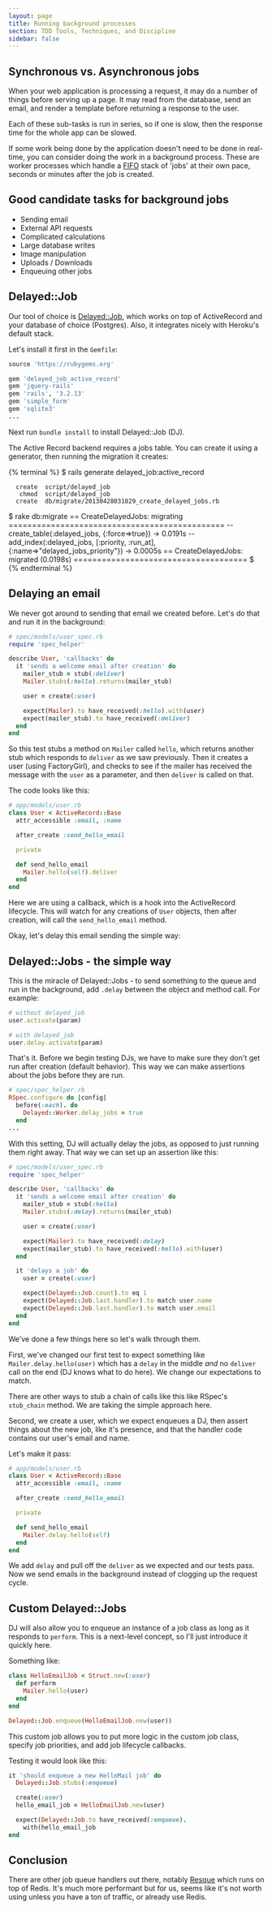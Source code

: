 ```yaml
---
layout: page
title: Running background processes
section: TDD Tools, Techniques, and Discipline
sidebar: false
---
```


## Synchronous vs. Asynchronous jobs

When your web application is processing a request, it may do a number of things
before serving up a page. It may read from the database, send an email, and
render a template before returning a response to the user.

Each of these sub-tasks is run in series, so if one is slow, then the response
time for the whole app can be slowed.

If some work being done by the application doesn't need to be done in real-time,
you can consider doing the work in a background process. These are worker
processes which handle a [FIFO][1] stack of 'jobs' at their own pace, seconds or
minutes after the job is created.

## Good candidate tasks for background jobs

* Sending email
* External API requests
* Complicated calculations
* Large database writes
* Image manipulation
* Uploads / Downloads
* Enqueuing other jobs

## Delayed::Job

Our tool of choice is [Delayed::Job][2], which works on top of ActiveRecord and
your database of choice (Postgres). Also, it integrates nicely with Heroku's default
stack.

Let's install it first in the `Gemfile`:

```ruby
source 'https://rubygems.org'

gem 'delayed_job_active_record'
gem 'jquery-rails'
gem 'rails', '3.2.13'
gem 'simple_form'
gem 'sqlite3'
...
```

Next run `bundle install` to install Delayed::Job (DJ).

The Active Record backend requires a jobs table. You can create it using a
generator, then running the migration it creates:

{% terminal %}
$ rails generate delayed_job:active_record

      create  script/delayed_job
       chmod  script/delayed_job
      create  db/migrate/20130428031829_create_delayed_jobs.rb

$ rake db:migrate
==  CreateDelayedJobs: migrating ==============================================
-- create_table(:delayed_jobs, {:force=>true})
   -> 0.0191s
-- add_index(:delayed_jobs, [:priority, :run_at],
{:name=>"delayed_jobs_priority"})
   -> 0.0005s
==  CreateDelayedJobs: migrated (0.0198s) =====================================
$
{% endterminal %}

## Delaying an email

We never got around to sending that email we created before. Let's do that and
run it in the background:

```ruby
# spec/models/user_spec.rb
require 'spec_helper'

describe User, 'callbacks' do
  it 'sends a welcome email after creation' do
    mailer_stub = stub(:deliver)
    Mailer.stubs(:hello).returns(mailer_stub)

    user = create(:user)

    expect(Mailer).to have_received(:hello).with(user)
    expect(mailer_stub).to have_received(:deliver)
  end
end
```
So this test stubs a method on `Mailer` called `hello`, which returns another
stub which responds to `deliver` as we saw previously. Then it creates a user
(using FactoryGirl), and checks to see if the mailer has received the message
with the `user` as a parameter, and then `deliver` is called on that.

The code looks like this:
```ruby
# app/models/user.rb
class User < ActiveRecord::Base
  attr_accessible :email, :name

  after_create :send_hello_email

  private

  def send_hello_email
    Mailer.hello(self).deliver
  end
end
```

Here we are using a callback, which is a hook into the ActiveRecord lifecycle.
This will watch for any creations of `User` objects, then after creation, will
call the `send_hello_email` method.

Okay, let's delay this email sending the simple way:

## Delayed::Jobs - the simple way

This is the miracle of Delayed::Jobs - to send something to the queue and run
in the background, add `.delay` between the object and method call. For example:

```ruby
# without delayed_job
user.activate(param)

# with delayed_job
user.delay.activate(param)
```

That's it. Before we begin testing DJs, we have to make sure they don't get run
after creation (default behavior). This way we can make assertions about the
jobs before they are run.

```ruby
# spec/spec_helper.rb
RSpec.configure do |config|
  before(:each). do
    Delayed::Worker.delay_jobs = true
  end
...
```

With this setting, DJ will actually delay the jobs, as opposed to just running
them right away. That way we can set up an assertion like this:

```ruby
# spec/models/user_spec.rb
require 'spec_helper'

describe User, 'callbacks' do
  it 'sends a welcome email after creation' do
    mailer_stub = stub(:hello)
    Mailer.stubs(:delay).returns(mailer_stub)

    user = create(:user)

    expect(Mailer).to have_received(:delay)
    expect(mailer_stub).to have_received(:hello).with(user)
  end

  it 'delays a job' do
    user = create(:user)

    expect(Delayed::Job.count).to eq 1
    expect(Delayed::Job.last.handler).to match user.name
    expect(Delayed::Job.last.handler).to match user.email
  end
end
```

We've done a few things here so let's walk through them.

First, we've changed our first test to expect something like
`Mailer.delay.hello(user)` which has a `delay` in the middle *and* no `deliver`
call on the end (DJ knows what to do here). We change our expectations to match.

There are other ways to stub a chain of calls like this like RSpec's
`stub_chain` method. We are taking the simple approach here.

Second, we create a user, which we expect enqueues a DJ, then assert things
about the new job, like it's presence, and that the handler code contains our
user's email and name.

Let's make it pass:
```ruby
# app/models/user.rb
class User < ActiveRecord::Base
  attr_accessible :email, :name

  after_create :send_hello_email

  private

  def send_hello_email
    Mailer.delay.hello(self)
  end
end
```

We add `delay` and pull off the `deliver` as we expected and our tests pass. Now
we send emails in the background instead of clogging up the request cycle.

## Custom Delayed::Jobs

DJ will also allow you to enqueue an instance of a job class as long as it
responds to `perform`. This is a next-level concept, so I'll just introduce it
quickly here.

Something like:

```ruby
class HelloEmailJob < Struct.new(:user)
  def perform
    Mailer.hello(user)
  end
end

Delayed::Job.enqueue(HelloEmailJob.new(user))
```

This custom job allows you to put more logic in the custom job class, specify
job priorities, and add job lifecycle callbacks.

Testing it would look like this:
```ruby
it 'should enqueue a new HelloMail job' do
  Delayed::Job.stubs(:enqueue)

  create(:user)
  hello_email_job = HelloEmailJob.new(user)

  expect(Delayed::Job.to have_received(:enqueue).
    with(hello_email_job
end
```

## Conclusion
There are other job queue handlers out there, notably [Resque][3] which runs on
top of Redis. It's much more performant but for us, seems like it's not worth
using unless you have a ton of traffic, or already use Redis.

[1]: http://en.wikipedia.org/wiki/FIFO
[2]: https://github.com/collectiveidea/delayed_job
[3]: https://github.com/resque/resque
